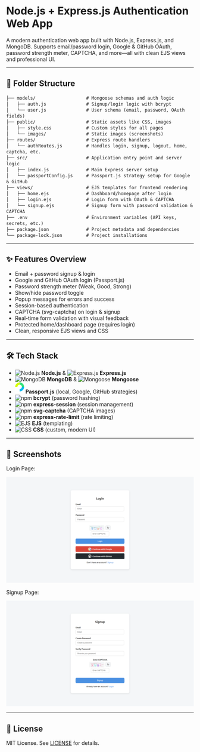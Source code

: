 # Node.js + Express.js Authentication Web App

A modern authentication web app built with Node.js, Express.js, and MongoDB. Supports email/password login, Google & GitHub OAuth, password strength meter, CAPTCHA, and more—all with clean EJS views and professional UI.

---

## 📁 Folder Structure

```
├── models/                   # Mongoose schemas and auth logic
│   ├── auth.js               # Signup/login logic with bcrypt
│   └── user.js               # User schema (email, password, OAuth fields)
├── public/                   # Static assets like CSS, images
│   ├── style.css             # Custom styles for all pages
│   └── images/               # Static images (screenshots)
├── routes/                   # Express route handlers
│   └── authRoutes.js         # Handles login, signup, logout, home, captcha, etc.
├── src/                      # Application entry point and server logic
│   ├── index.js              # Main Express server setup
│   └── passportConfig.js     # Passport.js strategy setup for Google & GitHub
├── views/                    # EJS templates for frontend rendering
│   ├── home.ejs              # Dashboard/homepage after login
│   ├── login.ejs             # Login form with OAuth & CAPTCHA
│   └── signup.ejs            # Signup form with password validation & CAPTCHA
├── .env                      # Environment variables (API keys, secrets, etc.)
├── package.json              # Project metadata and dependencies
└── package-lock.json         # Project installations
```

---

## ✨ Features Overview

- Email + password signup & login
- Google and GitHub OAuth login (Passport.js)
- Password strength meter (Weak, Good, Strong)
- Show/hide password toggle
- Popup messages for errors and success
- Session-based authentication
- CAPTCHA (svg-captcha) on login & signup
- Real-time form validation with visual feedback
- Protected home/dashboard page (requires login)
- Clean, responsive EJS views and CSS

---

## 🛠️ Tech Stack

- <img src="https://cdn.jsdelivr.net/gh/devicons/devicon/icons/nodejs/nodejs-original.svg" alt="Node.js" width="24"/> **Node.js** & <img src="https://cdn.jsdelivr.net/gh/devicons/devicon/icons/express/express-original.svg" alt="Express.js" width="24"/> **Express.js**
- <img src="https://cdn.jsdelivr.net/gh/devicons/devicon/icons/mongodb/mongodb-original.svg" alt="MongoDB" width="24"/> **MongoDB** & <img src="https://cdn.jsdelivr.net/gh/devicons/devicon/icons/mongoose/mongoose-original.svg" alt="Mongoose" width="24"/> **Mongoose**
- <img src="https://github.com/patil-prajwal/Tech-Stack-Icons/blob/main/Icons/passport.svg" alt="Passport.js" width="24"/> **Passport.js** (local, Google, GitHub strategies)
- <img src="https://cdn.jsdelivr.net/gh/devicons/devicon/icons/npm/npm-original-wordmark.svg" alt="npm" width="24"/> **bcrypt** (password hashing)
- <img src="https://cdn.jsdelivr.net/gh/devicons/devicon/icons/npm/npm-original-wordmark.svg" alt="npm" width="24"/> **express-session** (session management)
- <img src="https://cdn.jsdelivr.net/gh/devicons/devicon/icons/npm/npm-original-wordmark.svg" alt="npm" width="24"/> **svg-captcha** (CAPTCHA images)
- <img src="https://cdn.jsdelivr.net/gh/devicons/devicon/icons/npm/npm-original-wordmark.svg" alt="npm" width="24"/> **express-rate-limit** (rate limiting)
- <img src="https://ayushchugh.gallerycdn.vsassets.io/extensions/ayushchugh/ejs-snippets-and-color-highlighting/0.0.5/1625124300861/Microsoft.VisualStudio.Services.Icons.Default" alt="EJS" width="24"/> **EJS** (templating)
- <img src="https://cdn.jsdelivr.net/gh/devicons/devicon/icons/css3/css3-original.svg" alt="CSS" width="24"/> **CSS** (custom, modern UI)

---

## 📸 Screenshots

Login Page: 

![Screenshot](./public/images/loginPage.png)

Signup Page:

![Screenshot](./public/images/signupPage.png)

---

## 📝 License

MIT License. See [LICENSE](LICENSE) for details.
